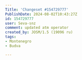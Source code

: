 ```yaml
---
Title: 'Changeset #154729777'
PublishDate: 2024-08-02T10:43:27Z
id: 154729777
user: Seva-snz
comment: updated atm operator
created_by: JOSM/1.5 (19096 ru)
tags:
- Montenegro
- Budva

---
```

